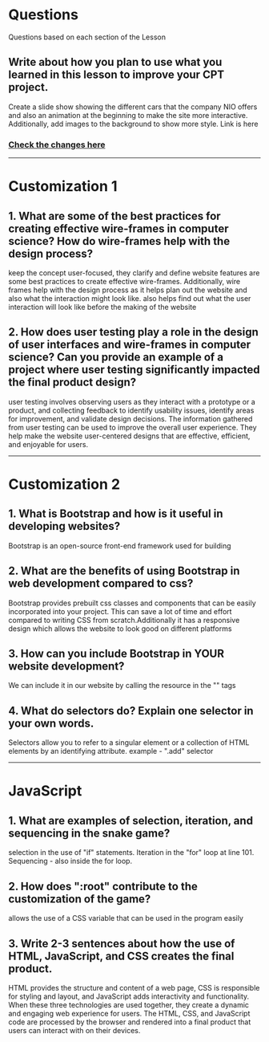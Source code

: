 <!--Start of Website Content-->
<html>
    <head>
    <link rel="stylesheet" href="questions.css">
    </head>
    <body>
<div class="index-header">
    <h1>Questions</h1>
    <p>Questions based on each section of the Lesson</p>
</div>

<!--Answer the QUESTIONS based on the lesson provided-->
<div>

<h2>Write about how you plan to use what you learned in this lesson to improve your CPT project.</h2>
<p>Create a slide show showing the different cars that the company NIO offers and also an animation at the beginning to make the site more interactive. Additionally, add images to the background to show more style. Link is here</p>
<h3><a href="https://firestorm0986.github.io/frontend-proj/NIO">Check the changes here</a> </h3>

<hr>

<h1>Customization 1</h1>

<h2>1. What are some of the best practices for creating effective wire-frames in computer science? How do wire-frames help with the design process?</h2>
<p> keep the concept user-focused, they clarify and define website features are some best practices to create effective wire-frames. Additionally, wire frames help with the design process as it helps plan out the website and also what the interaction might look like. also helps find out what the user interaction will look like before the making of the website</p>
<h2>2. How does user testing play a role in the design of user interfaces and wire-frames in computer science? Can you provide an example of a project where user testing significantly impacted the final product design?</h2>
<p>user testing involves observing users as they interact with a prototype or a product, and collecting feedback to identify usability issues, identify areas for improvement, and validate design decisions. The information gathered from user testing can be used to improve the overall user experience. They help make the website user-centered designs that are effective, efficient, and enjoyable for users.</p>

<hr>

<h1>Customization 2</h1>

<h2>1. What is Bootstrap and how is it useful in developing websites?</h2>
<p>Bootstrap is an open-source front-end framework used for building</p>
<h2>2. What are the benefits of using Bootstrap in web development compared to css?</h2>
<p>Bootstrap provides prebuilt css classes and components that can be easily incorporated into your project. This can save a lot of time and effort compared to writing CSS from scratch.Additionally it has a responsive design which allows the website to look good on different platforms</p>
<h2>3. How can you include Bootstrap in YOUR website development?</h2>
<p>We can include it in our website by calling the resource in the "<head>" tags</p>
<h2>4. What do selectors do? Explain one selector in your own words.</h2>
<p>Selectors allow you to refer to a singular element or a collection of HTML elements by an identifying attribute. example - ".add" selector</p>

<hr>

<h1>JavaScript</h1>

<h2>1. What are examples of selection, iteration, and sequencing in the snake game?</h2>
<p>selection in the use of "if" statements. Iteration in the "for" loop at line 101. Sequencing - also inside the for loop.</p>
<h2>2. How does ":root" contribute to the customization of the game?</h2>
<p>allows the use of a CSS variable that can be used in the program easily</p>
<h2>3. Write 2-3 sentences about how the use of HTML, JavaScript, and CSS creates the final product.</h2>
<p>HTML provides the structure and content of a web page, CSS is responsible for styling and layout, and JavaScript adds interactivity and functionality. When these three technologies are used together, they create a dynamic and engaging web experience for users. The HTML, CSS, and JavaScript code are processed by the browser and rendered into a final product that users can interact with on their devices.</p>
</div>
</body>

